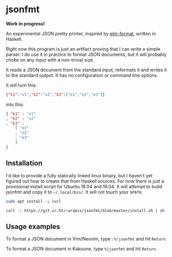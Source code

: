 # jsonfmt

**Work in progress!**

An experimental JSON pretty printer, inspired by
[elm-format](https://github.com/avh4/elm-format), written
in Haskell.

Right now this program is just an artifact proving that
I can write a simple parser.  I do use it in practice to
format JSON documents, but it will probably choke on any
input with a non-trivial size.

It reads a JSON document from the standard input, reformats
it and writes it to the standard output.  It has no
configuration or command line options.

It will turn this:

```json
{"k1":"v1","k2":"v2","k3":["e1","e2","e3"]}
```
    
into this:

```json
{ "k1" : "v1"
, "k2" : "v2"
, "k3" :
    [ "e1"
    , "e2"
    , "e3"
    ]
}
```


## Installation

I'd like to provide a fully statically linked linux
binary, but I haven't yet figured out how to create that
from Haskell sources.  For now there is just a provisional
install script for Ubuntu 18.04 and 19.04.  It will attempt
to build jsonfmt and copy it to `~/.local/bin/`.  It will
not touch your `$PATH`.

```bash
sudo apt install -y curl
```

```bash
curl -L https://git.sr.ht/~aramis/jsonfmt/blob/master/install.sh | sh
```


## Usage examples

To format a JSON document in Vim/Neovim, type `:%!jsonfmt`
and hit `Return`.

To format a JSON document in Kakoune, type `%|jsonfmt`
and hit `Return`.
